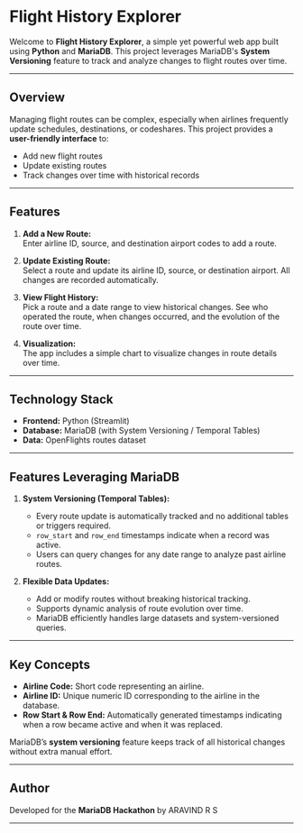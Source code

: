 # Flight History Explorer

Welcome to **Flight History Explorer**, a simple yet powerful web app built using **Python** and **MariaDB**. This project leverages MariaDB's **System Versioning** feature to track and analyze changes to flight routes over time.  

---

## Overview

Managing flight routes can be complex, especially when airlines frequently update schedules, destinations, or codeshares. This project provides a **user-friendly interface** to:  

- Add new flight routes  
- Update existing routes  
- Track changes over time with historical records  



---

## Features

1. **Add a New Route:**  
   Enter airline ID, source, and destination airport codes to add a route.

2. **Update Existing Route:**  
   Select a route and update its airline ID, source, or destination airport. All changes are recorded automatically.

3. **View Flight History:**  
   Pick a route and a date range to view historical changes. See who operated the route, when changes occurred, and the evolution of the route over time.

4. **Visualization:**  
   The app includes a simple chart to visualize changes in route details over time.  

---

## Technology Stack

- **Frontend:** Python (Streamlit)  
- **Database:** MariaDB (with System Versioning / Temporal Tables)  
- **Data:** OpenFlights routes dataset  

---

## Features Leveraging MariaDB

1. **System Versioning (Temporal Tables):**  
   - Every route update is automatically tracked and no additional tables or triggers required.  
   - `row_start` and `row_end` timestamps indicate when a record was active.  
   - Users can query changes for any date range to analyze past airline routes.


2. **Flexible Data Updates:**  
   - Add or modify routes without breaking historical tracking.  
   - Supports dynamic analysis of route evolution over time.
   - MariaDB efficiently handles large datasets and system-versioned queries. 

---

## Key Concepts

- **Airline Code:** Short code representing an airline.  
- **Airline ID:** Unique numeric ID corresponding to the airline in the database.  
- **Row Start & Row End:** Automatically generated timestamps indicating when a row became active and when it was replaced.  

MariaDB’s **system versioning** feature keeps track of all historical changes without extra manual effort.  

---

## Author

Developed for the **MariaDB Hackathon** by ARAVIND R S

---
